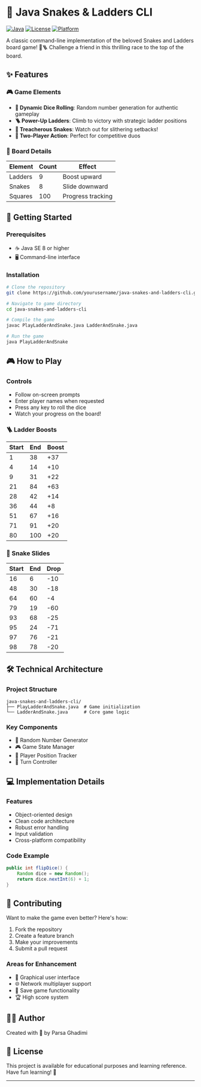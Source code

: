 # 🎲 Java Snakes & Ladders CLI

[![Java](https://img.shields.io/badge/Java-SE_8+-orange.svg)](https://www.oracle.com/java/)
[![License](https://img.shields.io/badge/License-Educational-blue.svg)]()
[![Platform](https://img.shields.io/badge/Platform-Cross--platform-green.svg)]()

A classic command-line implementation of the beloved Snakes and Ladders board game! 🐍🪜 Challenge a friend in this thrilling race to the top of the board.

## ✨ Features

### 🎮 Game Elements
- **🎲 Dynamic Dice Rolling**: Random number generation for authentic gameplay
- **🪜 Power-Up Ladders**: Climb to victory with strategic ladder positions
- **🐍 Treacherous Snakes**: Watch out for slithering setbacks!
- **👥 Two-Player Action**: Perfect for competitive duos

### 🎯 Board Details
| Element | Count | Effect |
|---------|--------|--------|
| Ladders | 9 | Boost upward |
| Snakes | 8 | Slide downward |
| Squares | 100 | Progress tracking |

## 🚀 Getting Started

### Prerequisites
- ☕ Java SE 8 or higher
- 🖥️ Command-line interface

### Installation
```bash
# Clone the repository
git clone https://github.com/yourusername/java-snakes-and-ladders-cli.git

# Navigate to game directory
cd java-snakes-and-ladders-cli

# Compile the game
javac PlayLadderAndSnake.java LadderAndSnake.java

# Run the game
java PlayLadderAndSnake
```

## 🎮 How to Play

### Controls
- Follow on-screen prompts
- Enter player names when requested
- Press any key to roll the dice
- Watch your progress on the board!

### 🪜 Ladder Boosts
| Start | End | Boost |
|-------|-----|-------|
| 1 | 38 | +37 |
| 4 | 14 | +10 |
| 9 | 31 | +22 |
| 21 | 84 | +63 |
| 28 | 42 | +14 |
| 36 | 44 | +8 |
| 51 | 67 | +16 |
| 71 | 91 | +20 |
| 80 | 100 | +20 |

### 🐍 Snake Slides
| Start | End | Drop |
|-------|-----|------|
| 16 | 6 | -10 |
| 48 | 30 | -18 |
| 64 | 60 | -4 |
| 79 | 19 | -60 |
| 93 | 68 | -25 |
| 95 | 24 | -71 |
| 97 | 76 | -21 |
| 98 | 78 | -20 |

## 🛠️ Technical Architecture

### Project Structure
```
java-snakes-and-ladders-cli/
├── PlayLadderAndSnake.java  # Game initialization
└── LadderAndSnake.java      # Core game logic
```

### Key Components
- 🎲 Random Number Generator
- 🎮 Game State Manager
- 👥 Player Position Tracker
- 🔄 Turn Controller

## 💻 Implementation Details

### Features
- Object-oriented design
- Clean code architecture
- Robust error handling
- Input validation
- Cross-platform compatibility

### Code Example
```java
public int flipDice() {
    Random dice = new Random();
    return dice.nextInt(6) + 1;
}
```

## 🤝 Contributing

Want to make the game even better? Here's how:

1. Fork the repository
2. Create a feature branch
3. Make your improvements
4. Submit a pull request

### Areas for Enhancement
- 🎨 Graphical user interface
- 🌐 Network multiplayer support
- 💾 Save game functionality
- 🏆 High score system

## 👨‍💻 Author

Created with 🎲 by Parsa Ghadimi 

## 📜 License

This project is available for educational purposes and learning reference. Have fun learning! 🎉

---

